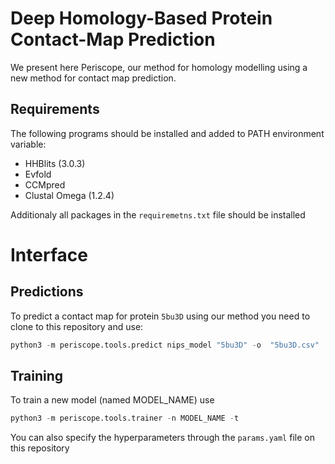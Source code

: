 # Deep Homology-Based Protein Contact-Map Prediction

We present here Periscope, our method for homology modelling using a new method for contact map prediction.

## Requirements
The following programs should be installed and added to PATH environment variable:
- HHBlits (3.0.3)
- Evfold
- CCMpred  
- Clustal Omega (1.2.4)

Additionaly all packages in the `requiremetns.txt` file should be installed

# Interface

## Predictions
To predict a contact map for protein `5bu3D` using our method you need to clone to this repository and use:
```python
python3 -m periscope.tools.predict nips_model "5bu3D" -o  "5bu3D.csv"
```

## Training
To train a new model (named MODEL_NAME) use
```python
python3 -m periscope.tools.trainer -n MODEL_NAME -t 
```
You can also specify the hyperparameters through the `params.yaml` file on this repository
